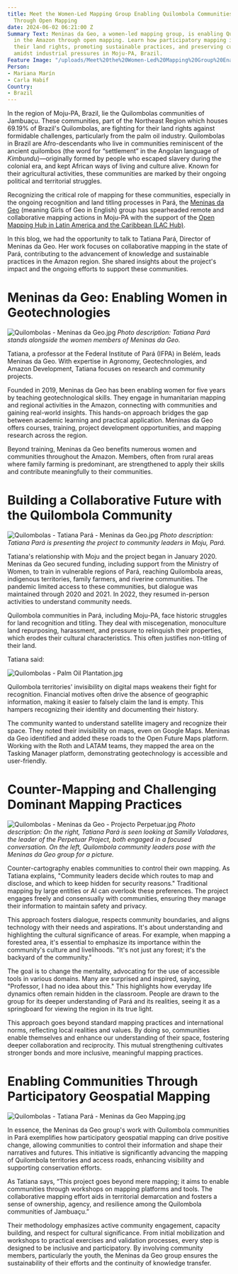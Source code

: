 ```yaml
---
title: Meet the Women-Led Mapping Group Enabling Quilombola Communities in the Amazon
  Through Open Mapping
date: 2024-06-02 06:21:00 Z
Summary Text: Meninas da Geo, a women-led mapping group, is enabling Quilombola communities
  in the Amazon through open mapping. Learn how participatory mapping is strengthening
  their land rights, promoting sustainable practices, and preserving cultural heritage
  amidst industrial pressures in Moju-PA, Brazil.
Feature Image: "/uploads/Meet%20the%20Women-Led%20Mapping%20Group%20Enabling%20Quilombola%20Communities%20in%20the%20Amazon%20Through%20Open%20Mapping.jpg"
Person:
- Mariana Marín
- Carla Habif
Country:
- Brazil
---
```


In the region of Moju-PA, Brazil, lie the Quilombolas communities of Jambuaçu. These communities, part of the Northeast Region which houses 69.19% of Brazil's Quilombolas, are fighting for their land rights against formidable challenges, particularly from the palm oil industry. Quilombolas in Brazil are Afro-descendants who live in communities reminiscent of the ancient quilombos (the word for “settlement” in the Angolan language of *Kimbundu*)—originally formed by people who escaped slavery during the colonial era, and kept African ways of living and culture alive. Known for their agricultural activities, these communities are marked by their ongoing political and territorial struggles.

Recognizing the critical role of mapping for these communities, especially in the ongoing recognition and land titling processes in Pará, the [Meninas da Geo](https://meninas.sbc.org.br/portfolio-3/meninas-da-geotecnologia/) (meaning Girls of Geo in English) group has spearheaded remote and collaborative mapping actions in Moju-PA with the support of the [Open Mapping Hub in Latin America and the Caribbean (LAC Hub)](https://www.hotosm.org/hubs/open-mapping-hub-latin-america-and-the-caribbean/).

In this blog, we had the opportunity to talk to Tatiana Pará, Director of Meninas da Geo. Her work focuses on collaborative mapping in the state of Pará, contributing to the advancement of knowledge and sustainable practices in the Amazon region. She shared insights about the project's impact and the ongoing efforts to support these communities.

# Meninas da Geo: Enabling Women in Geotechnologies

![Quilombolas - Meninas da Geo.jpg](/uploads/Quilombolas%20-%20Meninas%20da%20Geo.jpg)
*Photo description: Tatiana Pará stands alongside the women members of Meninas da Geo.*

Tatiana, a professor at the Federal Institute of Pará (IFPA) in Belém, leads Meninas da Geo. With expertise in Agronomy, Geotechnologies, and Amazon Development, Tatiana focuses on research and community projects.

Founded in 2019, Meninas da Geo has been enabling women for five years by teaching geotechnological skills. They engage in humanitarian mapping and regional activities in the Amazon, connecting with communities and gaining real-world insights. This hands-on approach bridges the gap between academic learning and practical application. Meninas da Geo offers courses, training, project development opportunities, and mapping research across the region.

Beyond training, Meninas da Geo benefits numerous women and communities throughout the Amazon. Members, often from rural areas where family farming is predominant, are strengthened to apply their skills and contribute meaningfully to their communities.

# Building a Collaborative Future with the Quilombola Community

![Quilombolas - Tatiana Pará - Meninas da Geo.jpg](/uploads/Quilombolas%20-%20Tatiana%20Para%CC%81%20-%20Meninas%20da%20Geo.jpg)
*Photo description: Tatiana Pará is presenting the project to community leaders in Moju, Pará.*

Tatiana's relationship with Moju and the project began in January 2020. Meninas da Geo secured funding, including support from the Ministry of Women, to train in vulnerable regions of Pará, reaching Quilombola areas, indigenous territories, family farmers, and riverine communities. The pandemic limited access to these communities, but dialogue was maintained through 2020 and 2021. In 2022, they resumed in-person activities to understand community needs.

Quilombola communities in Pará, including Moju-PA, face historic struggles for land recognition and titling. They deal with miscegenation, monoculture land repurposing, harassment, and pressure to relinquish their properties, which erodes their cultural characteristics. This often justifies non-titling of their land.

Tatiana said:

![Quilombolas - Palm Oil Plantation.jpg](/uploads/Quilombolas%20-%20Palm%20Oil%20Plantation.jpg)

Quilombola territories' invisibility on digital maps weakens their fight for recognition. Financial motives often drive the absence of geographic information, making it easier to falsely claim the land is empty. This hampers recognizing their identity and documenting their history.

The community wanted to understand satellite imagery and recognize their space. They noted their invisibility on maps, even on Google Maps. Meninas da Geo identified and added these roads to the Open Future Maps platform. Working with the Roth and LATAM teams, they mapped the area on the Tasking Manager platform, demonstrating geotechnology is accessible and user-friendly.

# Counter-Mapping and Challenging Dominant Mapping Practices

![Quilombolas - Meninas da Geo - Projecto Perpetuar.jpg](/uploads/Quilombolas%20-%20Meninas%20da%20Geo%20-%20Projecto%20Perpetuar.jpg)
*Photo description: On the right, Tatiana Pará is seen looking at Samilly Valadares, the leader of the Perpetuar Project, both engaged in a focused conversation. On the left, Quilombola community leaders pose with the Meninas da Geo group for a picture.*

Counter-cartography enables communities to control their own mapping. As Tatiana explains, "Community leaders decide which routes to map and disclose, and which to keep hidden for security reasons." Traditional mapping by large entities or AI can overlook these preferences. The project engages freely and consensually with communities, ensuring they manage their information to maintain safety and privacy.

This approach fosters dialogue, respects community boundaries, and aligns technology with their needs and aspirations. It's about understanding and highlighting the cultural significance of areas. For example, when mapping a forested area, it's essential to emphasize its importance within the community's culture and livelihoods. "It's not just any forest; it's the backyard of the community."

The goal is to change the mentality, advocating for the use of accessible tools in various domains. Many are surprised and inspired, saying, "Professor, I had no idea about this." This highlights how everyday life dynamics often remain hidden in the classroom. People are drawn to the group for its deeper understanding of Pará and its realities, seeing it as a springboard for viewing the region in its true light.

This approach goes beyond standard mapping practices and international norms, reflecting local realities and values. By doing so, communities enable themselves and enhance our understanding of their space, fostering deeper collaboration and reciprocity. This mutual strengthening cultivates stronger bonds and more inclusive, meaningful mapping practices.

# Enabling Communities Through Participatory Geospatial Mapping

![Quilombolas - Tatiana Pará - Meninas da Geo Mapping.jpg](/uploads/Quilombolas%20-%20Tatiana%20Para%CC%81%20-%20Meninas%20da%20Geo%20Mapping.jpg)

In essence, the Meninas da Geo group's work with Quilombola communities in Pará exemplifies how participatory geospatial mapping can drive positive change, allowing communities to control their information and shape their narratives and futures. This initiative is significantly advancing the mapping of Quilombola territories and access roads, enhancing visibility and supporting conservation efforts.

As Tatiana says, “This project goes beyond mere mapping; it aims to enable communities through workshops on mapping platforms and tools. The collaborative mapping effort aids in territorial demarcation and fosters a sense of ownership, agency, and resilience among the Quilombola communities of Jambuaçu.”

Their methodology emphasizes active community engagement, capacity building, and respect for cultural significance. From initial mobilization and workshops to practical exercises and validation processes, every step is designed to be inclusive and participatory. By involving community members, particularly the youth, the Meninas da Geo group ensures the sustainability of their efforts and the continuity of knowledge transfer.